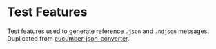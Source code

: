 Test Features
=============

Test features used to generate reference `.json` and `.ndjson` messages. 
Duplicated from [cucumber-json-converter](https://github.com/cucumber/cucumber-json-converter).
